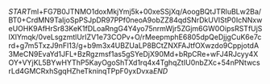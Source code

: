 $START$ml+FG7B0JTNMO1doxMkjYmj5k+00xeSSjXq/AoogBQtJTRIuBLw2Ba/BT0+CrdMN9TaIjoSpPSJpDR97PPf0neoA9obZZ84qdSNrDkUVIStP0IcNNxweUOHK9AfHrSr83KeK1fDLoaRngG4Y4yo75nrmWjr5ZGjm6GW0OipsRSTfUjSlXIYmqk/0veLsgzmtlUrIZV1e73COPv+O/rMeepmphE6805dpQeDjjgCuK6e7crd+g7m5TxzJ9nFl13/g+b9m3x4UBZUaLP8BCtZNXFAJtfOXwzdo9CppjotdA3MeCN9EvaYd1JFL+BzRgzmsf1as5gSYeDjX90Md+bRpCRe+wFJ4RJcyy4XOY+VYjKL5BYwHYThP5KayOgoShTXd1rq4x4TghqZtIU0nbZXc+54nPNtwcsrLd4GMCRxhSgqHZheTkninqTPpF0yxDvxa$END$